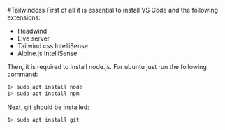 #Tailwindcss
First of all it is essential to install VS Code and the following extensions:
- Headwind
- Live server
- Tailwind css IntelliSense
- Alpine.js IntelliSense

Then, it is required to install node.js. For ubuntu just run the following command:
```bash
$> sudo apt install node
$> sudo apt install npm
```
Next, git should be installed:
```bash
$> sudo apt install git
```


